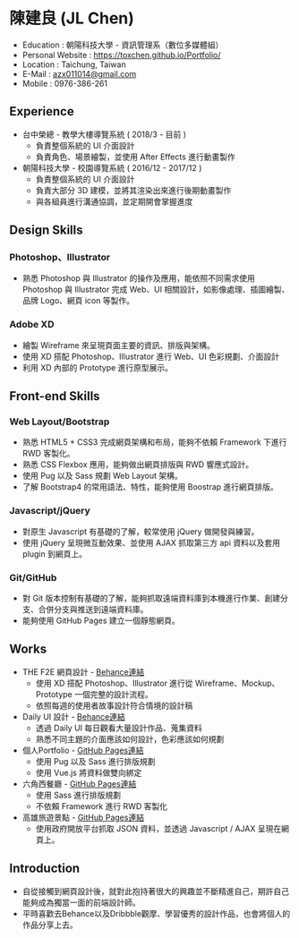 # 陳建良 (JL Chen)
* Education : 朝陽科技大學 - 資訊管理系（數位多媒體組）
* Personal Website : https://toxchen.github.io/Portfolio/
* Location : Taichung, Taiwan
* E-Mail : azx011014@gmail.com
* Mobile : 0976-386-261
## Experience
* 台中榮總 - 教學大樓導覽系統 ( 2018/3 - 目前 )
  * 負責整個系統的 UI 介面設計
  * 負責角色、場景繪製，並使用 After Effects 進行動畫製作
* 朝陽科技大學 - 校園導覽系統 ( 2016/12 - 2017/12 )
  * 負責整個系統的 UI 介面設計
  * 負責大部分 3D 建模，並將其渲染出來進行後期動畫製作
  * 與各組員進行溝通協調，並定期開會掌握進度
## Design Skills
### Photoshop、Illustrator
* 熟悉 Photoshop 與 Illustrator 的操作及應用，能依照不同需求使用 Photoshop 與 Illustrator 完成 Web、UI 相關設計，如影像處理、插圖繪製、品牌 Logo、網頁 icon 等製作。
### Adobe XD
* 繪製 Wireframe 來呈現頁面主要的資訊、排版與架構。
* 使用 XD 搭配 Photoshop、Illustrator 進行 Web、UI 色彩規劃、介面設計
* 利用 XD 內部的 Prototype 進行原型展示。

## Front-end Skills
### Web Layout/Bootstrap
* 熟悉 HTML5 + CSS3 完成網頁架構和布局，能夠不依賴 Framework 下進行 RWD 客製化。
* 熟悉 CSS Flexbox 應用，能夠做出網頁排版與 RWD 響應式設計。
* 使用 Pug 以及 Sass 規劃 Web Layout 架構。
* 了解 Bootstrap4 的常用語法、特性，能夠使用 Boostrap 進行網頁排版。
### Javascript/jQuery
* 對原生 Javascript 有基礎的了解，較常使用 jQuery 做開發與練習。
* 使用 jQuery 呈現微互動效果、並使用 AJAX 抓取第三方 api 資料以及套用 plugin 到網頁上。
### Git/GitHub
* 對 Git 版本控制有基礎的了解，能夠抓取遠端資料庫到本機進行作業、創建分支、合併分支與推送到遠端資料庫。
* 能夠使用 GitHub Pages 建立一個靜態網頁。

## Works
* THE F2E 網頁設計 - [Behance連結](https://www.behance.net/gallery/67447679/THE-F2E-Challenge)
  * 使用 XD 搭配 Photoshop、Illustrator 進行從 Wireframe、Mockup、Prototype 一個完整的設計流程。
  * 依照每週的使用者故事設計符合情境的設計稿
* Daily UI 設計 - [Behance連結](https://www.behance.net/azx011014fa1e)
  * 透過 Daily UI 每日觀看大量設計作品、蒐集資料
  * 熟悉不同主題的介面應該如何設計，色彩應該如何規劃
* 個人Portfolio - [GitHub Pages連結](https://toxchen.github.io/Portfolio/)
  * 使用 Pug 以及 Sass 進行排版規劃
  * 使用 Vue.js 將資料做雙向綁定
* 六角西餐廳 - [GitHub Pages連結](https://toxchen.github.io/HexRestaurant/)
  * 使用 Sass 進行排版規劃
  * 不依賴 Framework 進行 RWD 客製化
* 高雄旅遊景點 - [GitHub Pages連結](https://toxchen.github.io/KaohsiungTravel/)
  * 使用政府開放平台抓取 JSON 資料，並透過 Javascript / AJAX 呈現在網頁上。

## Introduction
* 自從接觸到網頁設計後，就對此抱持著很大的興趣並不斷精進自己，期許自己能夠成為獨當一面的前端設計師。
* 平時喜歡去Behance以及Dribbble觀摩、學習優秀的設計作品，也會將個人的作品分享上去。
